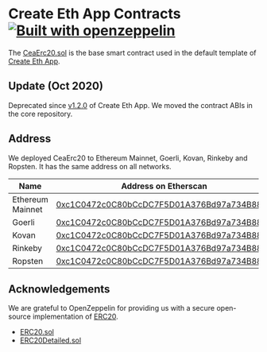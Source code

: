 # Create Eth App Contracts [![Built with openzeppelin](https://img.shields.io/badge/built%20with-OpenZeppelin-3677FF)](https://docs.openzeppelin.com/)

The [CeaErc20.sol](/contracts/CeaErc20.sol) is the base smart contract used in the default template of [Create Eth
App](https://github.com/PaulRBerg/create-eth-app).

## Update (Oct 2020)

Deprecated since [v1.2.0](https://github.com/PaulRBerg/create-eth-app/pull/23) of Create Eth App. We moved the contract
ABIs in the core repository.

## Address

We deployed CeaErc20 to Ethereum Mainnet, Goerli, Kovan, Rinkeby and Ropsten. It has the same address on all networks.

| Name             | Address on Etherscan                                                                                                          |
| ---------------- | ----------------------------------------------------------------------------------------------------------------------------- |
| Ethereum Mainnet | [0xc1C0472c0C80bCcDC7F5D01A376Bd97a734B8815](https://etherscan.io/address/0xc1C0472c0C80bCcDC7F5D01A376Bd97a734B8815)         |
| Goerli           | [0xc1C0472c0C80bCcDC7F5D01A376Bd97a734B8815](https://goerli.etherscan.io/address/0xc1C0472c0C80bCcDC7F5D01A376Bd97a734B8815)  |
| Kovan            | [0xc1C0472c0C80bCcDC7F5D01A376Bd97a734B8815](https://kovan.etherscan.io/address/0xc1C0472c0C80bCcDC7F5D01A376Bd97a734B8815)   |
| Rinkeby          | [0xc1C0472c0C80bCcDC7F5D01A376Bd97a734B8815](https://rinkeby.etherscan.io/address/0xc1C0472c0C80bCcDC7F5D01A376Bd97a734B8815) |
| Ropsten          | [0xc1C0472c0C80bCcDC7F5D01A376Bd97a734B8815](https://ropsten.etherscan.io/address/0xc1C0472c0C80bCcDC7F5D01A376Bd97a734B8815) |

## Acknowledgements

We are grateful to OpenZeppelin for providing us with a secure open-source implementation of [ERC20](https://eips.ethereum.org/EIPS/eip-20).

- [ERC20.sol](https://github.com/OpenZeppelin/openzeppelin-contracts/blob/v2.5.0/contracts/token/ERC20/ERC20.sol)
- [ERC20Detailed.sol](https://github.com/OpenZeppelin/openzeppelin-contracts/blob/v2.5.0/contracts/token/ERC20/ERC20Detailed.sol)
